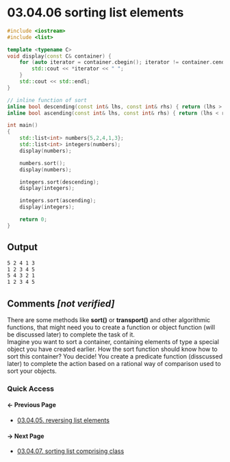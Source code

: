 # 03.04.06 sorting list elements

```cxx
#include <iostream>
#include <list>

template <typename C>
void display(const C& container) {
    for (auto iterator = container.cbegin(); iterator != container.cend(); ++ iterator) {
        std::cout << *iterator << " ";
    }
    std::cout << std::endl;
}

// inline function of sort
inline bool descending(const int& lhs, const int& rhs) { return (lhs > rhs); }
inline bool ascending(const int& lhs, const int& rhs) { return (lhs < rhs); }

int main()
{
    std::list<int> numbers{5,2,4,1,3};
    std::list<int> integers(numbers);
    display(numbers);

    numbers.sort();
    display(numbers);

    integers.sort(descending);
    display(integers);

    integers.sort(ascending);
    display(integers);

    return 0;
}

```

## Output

```txt
5 2 4 1 3 
1 2 3 4 5 
5 4 3 2 1 
1 2 3 4 5 
```

## Comments *[not verified]*

There are some methods like **sort()** or **transport()** and other algorithmic functions, that might need you to create a function or object function (will be discussed later) to complete the task of it.  
Imagine you want to sort a container, containing elements of type a special object you have created earlier. How the sort function should know how to sort this container? You decide! You create a predicate function (disscussed later) to complete the action based on a rational way of comparison used to sort your objects.

### Quick Access

<div class="previous_page pagination">

#### &#8592; Previous Page

* [03.04.05. reversing list elements](./../../03.stl/04.list/05.reverse.md)

</div>
<div class="next_page pagination">

#### &#8594; Next Page

* [03.04.07. sorting list comprising class](./../../03.stl/04.list/07.sort_class.md)

</div>
